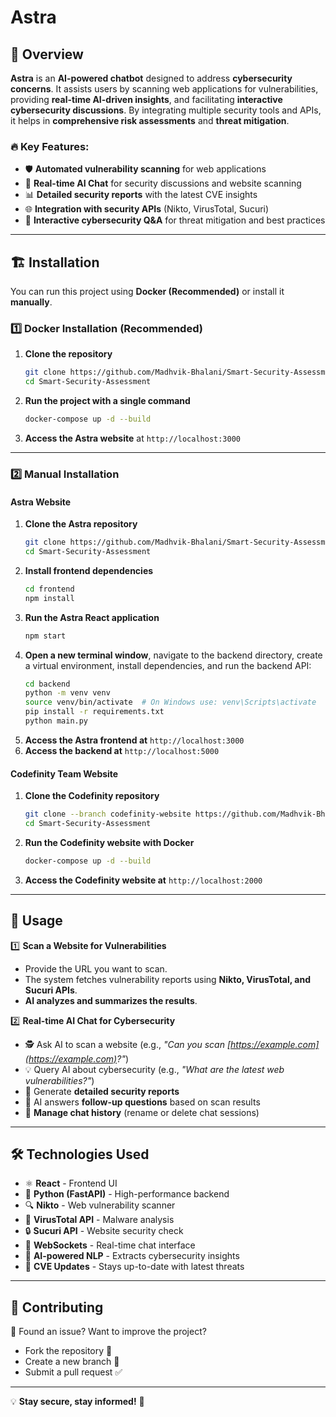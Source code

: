 # Astra

## 🚀 Overview

**Astra** is an **AI-powered chatbot** designed to address **cybersecurity concerns**. It assists users by scanning web applications for vulnerabilities, providing **real-time AI-driven insights**, and facilitating **interactive cybersecurity discussions**. By integrating multiple security tools and APIs, it helps in **comprehensive risk assessments** and **threat mitigation**.

### 🔥 Key Features:

- 🛡️ **Automated vulnerability scanning** for web applications
- 🤖 **Real-time AI Chat** for security discussions and website scanning
- 📊 **Detailed security reports** with the latest CVE insights
- 🌐 **Integration with security APIs** (Nikto, VirusTotal, Sucuri)
- 🚀 **Interactive cybersecurity Q&A** for threat mitigation and best practices

---

## 🏗️ Installation

You can run this project using **Docker (Recommended)** or install it **manually**.

### **1️⃣ Docker Installation (Recommended)**

1. **Clone the repository**
   ```bash
   git clone https://github.com/Madhvik-Bhalani/Smart-Security-Assessment.git
   cd Smart-Security-Assessment
   ```
2. **Run the project with a single command**
   ```bash
   docker-compose up -d --build
   ```
3. **Access the Astra website** at `http://localhost:3000`

---

### **2️⃣ Manual Installation**

#### **Astra Website**

1. **Clone the Astra repository**
   ```bash
   git clone https://github.com/Madhvik-Bhalani/Smart-Security-Assessment.git
   cd Smart-Security-Assessment
   ```
2. **Install frontend dependencies**
   ```bash
   cd frontend
   npm install
   ```
3. **Run the Astra React application**
   ```bash
   npm start
   ```
4. **Open a new terminal window**, navigate to the backend directory, create a virtual environment, install dependencies, and run the backend API:
   ```bash
   cd backend
   python -m venv venv
   source venv/bin/activate  # On Windows use: venv\Scripts\activate
   pip install -r requirements.txt
   python main.py
   ```
5. **Access the Astra frontend at** `http://localhost:3000`
6. **Access the backend at** `http://localhost:5000`


#### **Codefinity Team Website**

1. **Clone the Codefinity repository**
   ```bash
   git clone --branch codefinity-website https://github.com/Madhvik-Bhalani/Smart-Security-Assessment.git
   cd Smart-Security-Assessment
   ```
2. **Run the Codefinity website with Docker**
   ```bash
   docker-compose up -d --build
   ```
3. **Access the Codefinity website at** `http://localhost:2000`

---

## 🎯 Usage

1️⃣ **Scan a Website for Vulnerabilities**

- Provide the URL you want to scan.
- The system fetches vulnerability reports using **Nikto, VirusTotal, and Sucuri APIs**.
- **AI analyzes and summarizes the results**.

2️⃣ **Real-time AI Chat for Cybersecurity**

- 🕵️ Ask AI to scan a website (e.g., *"Can you scan [https://example.com](https://example.com)?"*)
- 💡 Query AI about cybersecurity (e.g., *"What are the latest web vulnerabilities?"*)
- 📜 Generate **detailed security reports**
- 🔄 AI answers **follow-up questions** based on scan results
- 📁 **Manage chat history** (rename or delete chat sessions)

---

## 🛠️ Technologies Used

- ⚛️ **React** - Frontend UI
- 🐍 **Python (FastAPI)** - High-performance backend
- 🔍 **Nikto** - Web vulnerability scanner
- 🦠 **VirusTotal API** - Malware analysis
- 🔒 **Sucuri API** - Website security check
- 📡 **WebSockets** - Real-time chat interface
- 🤖 **AI-powered NLP** - Extracts cybersecurity insights
- 📌 **CVE Updates** - Stays up-to-date with latest threats

---

## 🤝 Contributing

🔹 Found an issue? Want to improve the project?

- Fork the repository 🍴
- Create a new branch 🌱
- Submit a pull request ✅

---


💡 **Stay secure, stay informed!** 🔐

